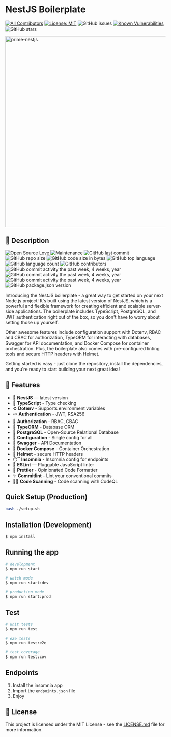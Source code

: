 # NestJS Boilerplate

[![All Contributors](https://img.shields.io/badge/all_contributors-1-orange.svg?style=flat-square)](#contributors)
[![License: MIT](https://img.shields.io/badge/License-MIT-yellow.svg)](https://opensource.org/licenses/MIT)
![GitHub issues](https://img.shields.io/github/issues/joeygoksu/prime-nestjs.svg)
[![Known Vulnerabilities](https://snyk.io/test/github/joeygoksu/prime-nestjs/badge.svg)](https://snyk.io/test/github/joeygoksu/prime-nestjs)
![GitHub stars](https://img.shields.io/github/stars/joeygoksu/prime-nestjs.svg?style=social&label=Star&maxAge=2592000)

<p align="left">
  <img src="documentation/prime-nestjs.jpg" width="600" alt="prime-nestjs">
</p>

## 📖 Description

![Open Source Love](https://badges.frapsoft.com/os/v1/open-source.svg?v=103)
![Maintenance](https://img.shields.io/maintenance/yes/2023.svg)
![GitHub last commit](https://img.shields.io/github/last-commit/joeygoksu/prime-nestjs.svg)
![GitHub repo size](https://img.shields.io/github/repo-size/joeygoksu/prime-nestjs.svg)
![GitHub code size in bytes](https://img.shields.io/github/languages/code-size/joeygoksu/prime-nestjs.svg)
![GitHub top language](https://img.shields.io/github/languages/top/joeygoksu/prime-nestjs.svg)
![GitHub language count](https://img.shields.io/github/languages/count/joeygoksu/prime-nestjs.svg)
![GitHub contributors](https://img.shields.io/github/contributors/joeygoksu/prime-nestjs.svg)
![GitHub commit activity the past week, 4 weeks, year](https://img.shields.io/github/commit-activity/y/joeygoksu/prime-nestjs.svg)
![GitHub commit activity the past week, 4 weeks, year](https://img.shields.io/github/commit-activity/m/joeygoksu/prime-nestjs.svg)
![GitHub commit activity the past week, 4 weeks, year](https://img.shields.io/github/commit-activity/w/joeygoksu/prime-nestjs.svg)
![GitHub package.json version](https://img.shields.io/github/package-json/v/joeygoksu/prime-nestjs.svg)

Introducing the NestJS boilerplate - a great way to get started on your next Node.js project! It's built using the latest version of NestJS, which is a powerful and flexible framework for creating efficient and scalable server-side applications. The boilerplate includes TypeScript, PostgreSQL, and JWT authentication right out of the box, so you don't have to worry about setting those up yourself.

Other awesome features include configuration support with Dotenv, RBAC and CBAC for authorization, TypeORM for interacting with databases, Swagger for API documentation, and Docker Compose for container orchestration. Plus, the boilerplate also comes with pre-configured linting tools and secure HTTP headers with Helmet.

Getting started is easy - just clone the repository, install the dependencies, and you're ready to start building your next great idea!

## 🚀 Features

- 📱 **NestJS** — latest version
- 🎉 **TypeScript** - Type checking
- ⚙️ **Dotenv** - Supports environment variables
- 🗝 **Authentication** - JWT, RSA256
- 🏬 **Authorization** - RBAC, CBAC
- 🏪 **TypeORM** - Database ORM
- 🏪 **PostgreSQL** - Open-Source Relational Database
- 🧠 **Configuration** - Single config for all
- 📃 **Swagger** - API Documentation
- 🐳 **Docker Compose** - Container Orchestration
- 🔐 **Helmet** - secure HTTP headers
- 😴 **Insomnia** - Insomnia config for endpoints
- 📏 **ESLint** — Pluggable JavaScript linter
- 💖 **Prettier** - Opinionated Code Formatter
- ✨ **Commitlint** - Lint your conventional commits
- 🕵️‍♂️ **Code Scanning** - Code scanning with CodeQL

## Quick Setup (Production)

```bash
bash ./setup.sh
```

## Installation (Development)

```bash
$ npm install
```

## Running the app

```bash
# development
$ npm run start

# watch mode
$ npm run start:dev

# production mode
$ npm run start:prod
```

## Test

```bash
# unit tests
$ npm run test

# e2e tests
$ npm run test:e2e

# test coverage
$ npm run test:cov
```

## Endpoints

1. Install the insomnia app
2. Import the `endpoints.json` file
3. Enjoy


## 📝 License

This project is licensed under the MIT License - see the [LICENSE.md](LICENSE.md) file for more information.

